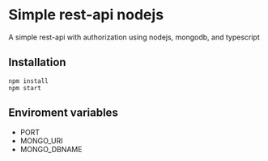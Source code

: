 # Simple rest-api nodejs
A simple rest-api with authorization using nodejs, mongodb, and typescript

## Installation
```
npm install
npm start
```

## Enviroment variables
* PORT
* MONGO_URI
* MONGO_DBNAME